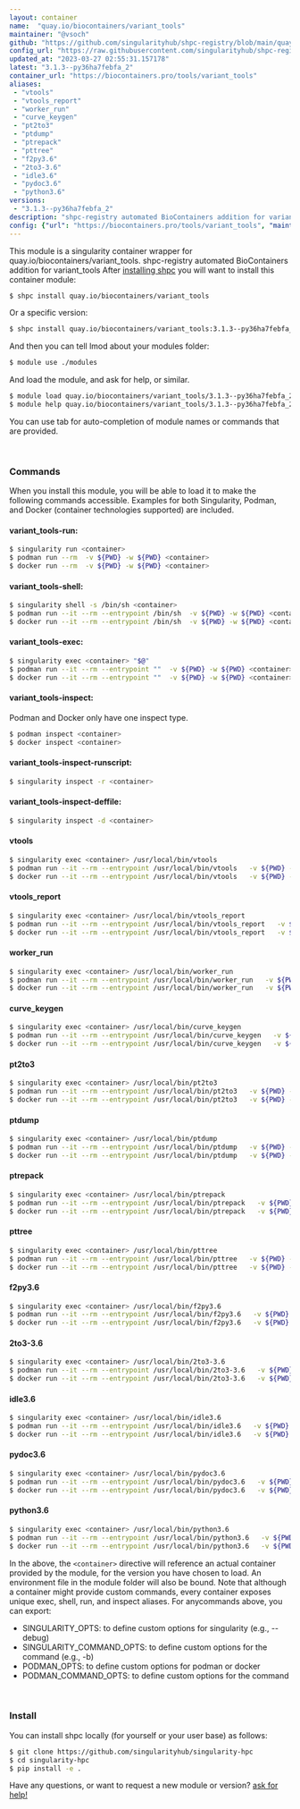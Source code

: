 ```yaml
---
layout: container
name:  "quay.io/biocontainers/variant_tools"
maintainer: "@vsoch"
github: "https://github.com/singularityhub/shpc-registry/blob/main/quay.io/biocontainers/variant_tools/container.yaml"
config_url: "https://raw.githubusercontent.com/singularityhub/shpc-registry/main/quay.io/biocontainers/variant_tools/container.yaml"
updated_at: "2023-03-27 02:55:31.157178"
latest: "3.1.3--py36ha7febfa_2"
container_url: "https://biocontainers.pro/tools/variant_tools"
aliases:
 - "vtools"
 - "vtools_report"
 - "worker_run"
 - "curve_keygen"
 - "pt2to3"
 - "ptdump"
 - "ptrepack"
 - "pttree"
 - "f2py3.6"
 - "2to3-3.6"
 - "idle3.6"
 - "pydoc3.6"
 - "python3.6"
versions:
 - "3.1.3--py36ha7febfa_2"
description: "shpc-registry automated BioContainers addition for variant_tools"
config: {"url": "https://biocontainers.pro/tools/variant_tools", "maintainer": "@vsoch", "description": "shpc-registry automated BioContainers addition for variant_tools", "latest": {"3.1.3--py36ha7febfa_2": "sha256:4b20ba746976b8ddb3c36d7df5c6177a0aa6706ac1789db3171d3db8c4935a91"}, "tags": {"3.1.3--py36ha7febfa_2": "sha256:4b20ba746976b8ddb3c36d7df5c6177a0aa6706ac1789db3171d3db8c4935a91"}, "docker": "quay.io/biocontainers/variant_tools", "aliases": {"vtools": "/usr/local/bin/vtools", "vtools_report": "/usr/local/bin/vtools_report", "worker_run": "/usr/local/bin/worker_run", "curve_keygen": "/usr/local/bin/curve_keygen", "pt2to3": "/usr/local/bin/pt2to3", "ptdump": "/usr/local/bin/ptdump", "ptrepack": "/usr/local/bin/ptrepack", "pttree": "/usr/local/bin/pttree", "f2py3.6": "/usr/local/bin/f2py3.6", "2to3-3.6": "/usr/local/bin/2to3-3.6", "idle3.6": "/usr/local/bin/idle3.6", "pydoc3.6": "/usr/local/bin/pydoc3.6", "python3.6": "/usr/local/bin/python3.6"}}
---
```


This module is a singularity container wrapper for quay.io/biocontainers/variant_tools.
shpc-registry automated BioContainers addition for variant_tools
After [installing shpc](#install) you will want to install this container module:


```bash
$ shpc install quay.io/biocontainers/variant_tools
```

Or a specific version:

```bash
$ shpc install quay.io/biocontainers/variant_tools:3.1.3--py36ha7febfa_2
```

And then you can tell lmod about your modules folder:

```bash
$ module use ./modules
```

And load the module, and ask for help, or similar.

```bash
$ module load quay.io/biocontainers/variant_tools/3.1.3--py36ha7febfa_2
$ module help quay.io/biocontainers/variant_tools/3.1.3--py36ha7febfa_2
```

You can use tab for auto-completion of module names or commands that are provided.

<br>

### Commands

When you install this module, you will be able to load it to make the following commands accessible.
Examples for both Singularity, Podman, and Docker (container technologies supported) are included.

#### variant_tools-run:

```bash
$ singularity run <container>
$ podman run --rm  -v ${PWD} -w ${PWD} <container>
$ docker run --rm  -v ${PWD} -w ${PWD} <container>
```

#### variant_tools-shell:

```bash
$ singularity shell -s /bin/sh <container>
$ podman run --it --rm --entrypoint /bin/sh  -v ${PWD} -w ${PWD} <container>
$ docker run --it --rm --entrypoint /bin/sh  -v ${PWD} -w ${PWD} <container>
```

#### variant_tools-exec:

```bash
$ singularity exec <container> "$@"
$ podman run --it --rm --entrypoint ""  -v ${PWD} -w ${PWD} <container> "$@"
$ docker run --it --rm --entrypoint ""  -v ${PWD} -w ${PWD} <container> "$@"
```

#### variant_tools-inspect:

Podman and Docker only have one inspect type.

```bash
$ podman inspect <container>
$ docker inspect <container>
```

#### variant_tools-inspect-runscript:

```bash
$ singularity inspect -r <container>
```

#### variant_tools-inspect-deffile:

```bash
$ singularity inspect -d <container>
```


#### vtools

```bash
$ singularity exec <container> /usr/local/bin/vtools
$ podman run --it --rm --entrypoint /usr/local/bin/vtools   -v ${PWD} -w ${PWD} <container> -c " $@"
$ docker run --it --rm --entrypoint /usr/local/bin/vtools   -v ${PWD} -w ${PWD} <container> -c " $@"
```


#### vtools_report

```bash
$ singularity exec <container> /usr/local/bin/vtools_report
$ podman run --it --rm --entrypoint /usr/local/bin/vtools_report   -v ${PWD} -w ${PWD} <container> -c " $@"
$ docker run --it --rm --entrypoint /usr/local/bin/vtools_report   -v ${PWD} -w ${PWD} <container> -c " $@"
```


#### worker_run

```bash
$ singularity exec <container> /usr/local/bin/worker_run
$ podman run --it --rm --entrypoint /usr/local/bin/worker_run   -v ${PWD} -w ${PWD} <container> -c " $@"
$ docker run --it --rm --entrypoint /usr/local/bin/worker_run   -v ${PWD} -w ${PWD} <container> -c " $@"
```


#### curve_keygen

```bash
$ singularity exec <container> /usr/local/bin/curve_keygen
$ podman run --it --rm --entrypoint /usr/local/bin/curve_keygen   -v ${PWD} -w ${PWD} <container> -c " $@"
$ docker run --it --rm --entrypoint /usr/local/bin/curve_keygen   -v ${PWD} -w ${PWD} <container> -c " $@"
```


#### pt2to3

```bash
$ singularity exec <container> /usr/local/bin/pt2to3
$ podman run --it --rm --entrypoint /usr/local/bin/pt2to3   -v ${PWD} -w ${PWD} <container> -c " $@"
$ docker run --it --rm --entrypoint /usr/local/bin/pt2to3   -v ${PWD} -w ${PWD} <container> -c " $@"
```


#### ptdump

```bash
$ singularity exec <container> /usr/local/bin/ptdump
$ podman run --it --rm --entrypoint /usr/local/bin/ptdump   -v ${PWD} -w ${PWD} <container> -c " $@"
$ docker run --it --rm --entrypoint /usr/local/bin/ptdump   -v ${PWD} -w ${PWD} <container> -c " $@"
```


#### ptrepack

```bash
$ singularity exec <container> /usr/local/bin/ptrepack
$ podman run --it --rm --entrypoint /usr/local/bin/ptrepack   -v ${PWD} -w ${PWD} <container> -c " $@"
$ docker run --it --rm --entrypoint /usr/local/bin/ptrepack   -v ${PWD} -w ${PWD} <container> -c " $@"
```


#### pttree

```bash
$ singularity exec <container> /usr/local/bin/pttree
$ podman run --it --rm --entrypoint /usr/local/bin/pttree   -v ${PWD} -w ${PWD} <container> -c " $@"
$ docker run --it --rm --entrypoint /usr/local/bin/pttree   -v ${PWD} -w ${PWD} <container> -c " $@"
```


#### f2py3.6

```bash
$ singularity exec <container> /usr/local/bin/f2py3.6
$ podman run --it --rm --entrypoint /usr/local/bin/f2py3.6   -v ${PWD} -w ${PWD} <container> -c " $@"
$ docker run --it --rm --entrypoint /usr/local/bin/f2py3.6   -v ${PWD} -w ${PWD} <container> -c " $@"
```


#### 2to3-3.6

```bash
$ singularity exec <container> /usr/local/bin/2to3-3.6
$ podman run --it --rm --entrypoint /usr/local/bin/2to3-3.6   -v ${PWD} -w ${PWD} <container> -c " $@"
$ docker run --it --rm --entrypoint /usr/local/bin/2to3-3.6   -v ${PWD} -w ${PWD} <container> -c " $@"
```


#### idle3.6

```bash
$ singularity exec <container> /usr/local/bin/idle3.6
$ podman run --it --rm --entrypoint /usr/local/bin/idle3.6   -v ${PWD} -w ${PWD} <container> -c " $@"
$ docker run --it --rm --entrypoint /usr/local/bin/idle3.6   -v ${PWD} -w ${PWD} <container> -c " $@"
```


#### pydoc3.6

```bash
$ singularity exec <container> /usr/local/bin/pydoc3.6
$ podman run --it --rm --entrypoint /usr/local/bin/pydoc3.6   -v ${PWD} -w ${PWD} <container> -c " $@"
$ docker run --it --rm --entrypoint /usr/local/bin/pydoc3.6   -v ${PWD} -w ${PWD} <container> -c " $@"
```


#### python3.6

```bash
$ singularity exec <container> /usr/local/bin/python3.6
$ podman run --it --rm --entrypoint /usr/local/bin/python3.6   -v ${PWD} -w ${PWD} <container> -c " $@"
$ docker run --it --rm --entrypoint /usr/local/bin/python3.6   -v ${PWD} -w ${PWD} <container> -c " $@"
```



In the above, the `<container>` directive will reference an actual container provided
by the module, for the version you have chosen to load. An environment file in the
module folder will also be bound. Note that although a container
might provide custom commands, every container exposes unique exec, shell, run, and
inspect aliases. For anycommands above, you can export:

 - SINGULARITY_OPTS: to define custom options for singularity (e.g., --debug)
 - SINGULARITY_COMMAND_OPTS: to define custom options for the command (e.g., -b)
 - PODMAN_OPTS: to define custom options for podman or docker
 - PODMAN_COMMAND_OPTS: to define custom options for the command

<br>

### Install

You can install shpc locally (for yourself or your user base) as follows:

```bash
$ git clone https://github.com/singularityhub/singularity-hpc
$ cd singularity-hpc
$ pip install -e .
```

Have any questions, or want to request a new module or version? [ask for help!](https://github.com/singularityhub/singularity-hpc/issues)